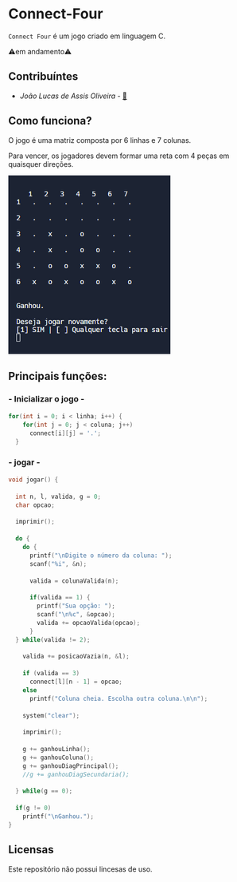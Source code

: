 # Connect-Four

`Connect Four` é um jogo criado em linguagem C.

⚠️em andamento⚠️

## Contribuíntes

* *João Lucas de Assis Oliveira* - [📧](<joaolucasdeassis.o@gmail.com>)

## Como funciona?

O jogo é uma matriz composta por 6 linhas e 7 colunas.

Para vencer, os jogadores devem formar uma reta com 4 peças em quaisquer direções.

![imagem do jogo](game.png)

## Principais funções:

### - Inicializar o jogo  -

```c
for(int i = 0; i < linha; i++) {
    for(int j = 0; j < coluna; j++) 
      connect[i][j] = '.';
  }
```

### - jogar -
```c
void jogar() {
  
  int n, l, valida, g = 0;
  char opcao;

  imprimir();
  
  do {
    do {
      printf("\nDigite o número da coluna: ");
      scanf("%i", &n);
      
      valida = colunaValida(n);
      
      if(valida == 1) {
        printf("Sua opção: "); 
        scanf("\n%c", &opcao);
        valida += opcaoValida(opcao);
      }
  } while(valida != 2);
    
    valida += posicaoVazia(n, &l);
    
    if (valida == 3)
      connect[l][n - 1] = opcao;
    else 
      printf("Coluna cheia. Escolha outra coluna.\n\n");

    system("clear");
    
    imprimir();
    
    g += ganhouLinha();
    g += ganhouColuna();
    g += ganhouDiagPrincipal();
    //g += ganhouDiagSecundaria();

  } while(g == 0);

  if(g != 0)
    printf("\nGanhou.");
}
```

## Licensas

Este repositório não possui lincesas de uso.